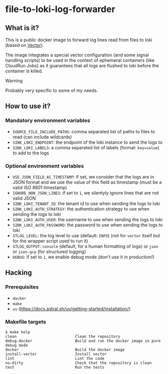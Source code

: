 # file-to-loki-log-forwarder

## What is it?

This is a public docker image to forward log lines read from files to loki (based on  [Vector](https://vector.dev/)).

The image integrates a special vector configuration (and some signal handling scripts) to be used in the context of ephemeral containers
(like CloudRun Jobs) as it guarantees that all logs are flushed to loki before the container is killed.

> [!WARNING]  
> Probably very specific to some of my needs.

## How to use it?

### Mandatory environment variables

- `SOURCE_FILE_INCLUDE_PATHS`: comma separated list of paths to files to read (can include wildcards)
- `SINK_LOKI_ENDPOINT`: the endpoint of the loki instance to send the logs to
- `SINK_LOKI_LABELS`: a comma separated list of labels (format: `key=value`) to add to the logs

### Optional environment variables

- `USE_JSON_FIELD_AS_TIMESTAMP`: if set, we consider that the logs are in JSON format and we use the value of this field as timestamp (must be a valid ISO 8601 timestamp)
- `IGNORE_NON_JSON_LINES`: if set to `1`, we silentyly ignore lines that are not valid JSON
- `SINK_LOKI_TENANT_ID`: the tenant id to use when sending the logs to loki
- `SINK_LOKI_AUTH_STRATEGY`: the authentication strategy to use when sending the logs to loki
- `SINK_LOKI_AUTH_USER`: the username to use when sending the logs to loki
- `SINK_LOKI_AUTH_PASSWORD`: the password to use when sending the logs to loki
- `STLOG_LEVEL`: the log level to use (default: `INFO`) (not for `vector` itself but for the wrapper script used to run it)
- `STLOG_OUTPUT`: `console` (default, for a human formatting of logs) or `json` or `json-gcp` (for structured logging)
- `DEBUG`: if set to `1`, we enable debug mode (don't use it in production!)

## Hacking

### Prerequisites

- `docker`
- `make`
- `uv` (https://docs.astral.sh/uv/getting-started/installation/)

### Makefile targets

```
$ make help
clean                          Clean the repository
debug-docker                   Build and run the docker image in pure debug mode
docker                         Build the docker image
install-vector                 Install vector
lint                           Lint the code
no-dirty                       Check that the repository is clean
test                           Run the tests
```
